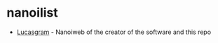 # nanoilist
- [Lucasgram](http://ctrl-c.club/~lucas/gram) - Nanoiweb of the creator of the software and this repo
